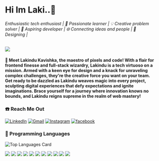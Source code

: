 # Hi Im Laki..👋

###### Enthusiastic tech enthusiast | 🌟 Passionate learner | 💡 Creative problem solver | 🚀 Aspiring developer | 🌐 Connecting ideas and people | 🎨 Designing | 
![](https://komarev.com/ghpvc/?username=lakindulk&color=dc143c)

#### 🌟 Meet Lakindu Kavishka, the maestro of pixels and code! With a flair for frontend finesse and full-stack wizardry, Lakindu is a tech virtuoso on a mission. Armed with a keen eye for design and a knack for unraveling complex challenges, they're the creative force you want on your team. Get ready to be dazzled as Lakindu weaves magic into every project, sculpting digital experiences that defy expectations and ignite imaginations. Brace yourself for a journey where innovation knows no bounds, and Lakindu reigns supreme in the realm of web mastery!

### ☎️ Reach Me Out 
[![LinkedIn](https://img.icons8.com/color/48/000000/linkedin.png)](https://www.linkedin.com/in/lakindu-kavishka-8a1356217) [![Gmail](https://img.icons8.com/color/48/000000/gmail.png)](mailto:lakindulk9@gmail.com) [![Instagram](https://img.icons8.com/fluent/48/000000/instagram-new.png)](https://www.instagram.com/lakindukavishka?igsh=MWlqaXcxZWc5czlpeg%3D%3D&utm_source=qr)  [![facebook](https://img.icons8.com/color/48/000000/facebook.png)](https://m.facebook.com/lakindu.kavishka?mibextid=LQQJ4d) 


### 🚀 Programming Languages
![Top Languages Card](https://github-readme-stats.vercel.app/api/top-langs/?username=lakindulk&layout=compact)

<img src="https://img.icons8.com/color/48/000000/html-5--v1.png"/> <img src="https://img.icons8.com/color/48/000000/css3.png"/> 
<img src="https://img.icons8.com/color/48/000000/javascript--v2.png"/> 
<img src="https://img.icons8.com/officexs/50/000000/react.png"/> 
<img src="https://img.icons8.com/color/48/000000/nodejs.png"/> 
<img src="https://img.icons8.com/offices/40/000000/php-logo.png"/> 
<img src="https://img.icons8.com/color/48/000000/mysql-logo.png"/> 
<img src="https://img.icons8.com/color/48/000000/mongodb.png"/> 
<img src="https://img.icons8.com/color/48/000000/java-coffee-cup-logo.png"/> 
<img src="https://img.icons8.com/color/48/000000/python.png"/> 
<img src="https://www.google.com/url?sa=i&url=https%3A%2F%2Flottiefiles.com%2Fanimations%2Freact-logo-spinning-7YFjKOZmr0&psig=AOvVaw1QE8wwmZnWL_qhwIytdg-T&ust=1716293715634000&source=images&cd=vfe&opi=89978449&ved=0CBEQjRxqGAoTCOjBubuanIYDFQAAAAAdAAAAABCXAQ](https://media3.giphy.com/media/eNAsjO55tPbgaor7ma/giphy.gif?cid=6c09b952fk20go9yiw3ndmuxs1lhqxglpqa5p10ar68hedfe&ep=v1_internal_gif_by_id&rid=giphy.gif&ct=s)](https://giphy.com/stickers/devrock-edr-escueladevrock-no-de-eNAsjO55tPbgaor7ma)"/>


